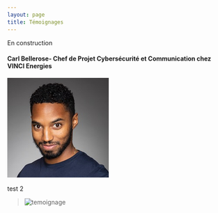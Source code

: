 ```yaml
---
layout: page
title: Témoignages
---
```

En construction

#### Carl Bellerose- Chef de Projet Cybersécurité et Communication chez VINCI Energies
![](assets/img/Bellerose.JPG)

test 2

<blockquote>
<img align="left" src="httpss://cpgesarcelles.github.io/assets/img/Bellerose.JPG ">  temoignage
</blockquote>

